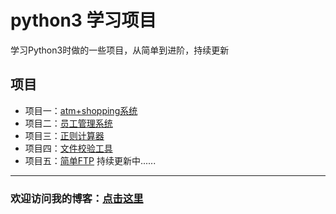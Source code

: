 # python3 学习项目
学习Python3时做的一些项目，从简单到进阶，持续更新

## 项目
* 项目一：[atm+shopping系统](https://github.com/tjy-cool/py3_project/tree/master/atm_shopping)
* 项目二：[员工管理系统](https://github.com/tjy-cool/py3_project/tree/master/staffing_system)
* 项目三：[正则计算器](https://github.com/tjy-cool/py3_project/tree/master/re_calculator)
* 项目四：[文件校验工具](https://github.com/tjy-cool/py3_project/tree/master/Hash_tool)
* 项目五：[简单FTP](https://github.com/tjy-cool/py3_project/blob/master/FTP)
持续更新中......

-----
### 欢迎访问我的博客：[点击这里](https://tjy-cool.github.io/)
